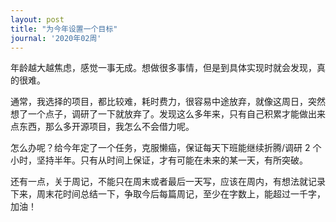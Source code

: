 ```yaml
---
layout: post
title: "为今年设置一个目标"
journal: '2020年02周'
---
```


年龄越大越焦虑，感觉一事无成。想做很多事情，但是到具体实现时就会发现，真的很难。

通常，我选择的项目，都比较难，耗时费力，很容易中途放弃，就像这周日，突然想了一个点子，调研了一下就放弃了。发现这么多年来，只有自己积累才能做出来点东西，那么多开源项目，我怎么不会借力呢。

怎么办呢？给今年定了一个任务，克服懒癌，保证每天下班能继续折腾/调研 2 个小时，坚持半年。只有从时间上保证，才有可能在未来的某一天，有所突破。

还有一点，关于周记，不能只在周末或者最后一天写，应该在周内，有想法就记录下来，周末花时间总结一下，争取今后每篇周记，至少在字数上，能超过一千字，加油！

